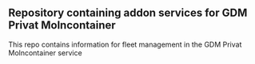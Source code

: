 ## Repository containing addon services for GDM Privat Molncontainer
This repo contains information for fleet management in the GDM Privat Molncontainer service
